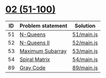 # [02 (51-100)](https://leetcode.com/problemset/all/#page-2)




| ID | Problem statement                                                   | Solution                 |
|----|---------------------------------------------------------------------|--------------------------|
| 51 | [N-Queens](https://leetcode.com/problems/n-queens/)                 | [51/main.js](51/main.js) |
| 52 | [N-Queens II](https://leetcode.com/problems/n-queens-ii/)           | [52/main.js](52/main.js) |
| 53 | [Maximum Subarray](https://leetcode.com/problems/maximum-subarray/) | [53/main.js](53/main.js) |
| 54 | [Spiral Matrix](https://leetcode.com/problems/spiral-matrix/)       | [54/main.js](54/main.js) |
| 89 | [Gray Code](https://leetcode.com/problems/gray-code/)               | [89/main.js](89/main.js) |


